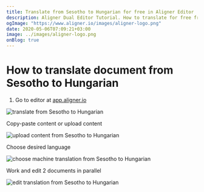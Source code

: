 ```yaml
---
title: Translate from Sesotho to Hungarian for free in Aligner Editor
description: Aligner Dual Editor Tutorial. How to translate for free from Sesotho to Hungarian. Aligner is multilingual document management platform. 
ogImage: "https://www.aligner.io/images/aligner-logo.png"
date: 2020-05-06T07:09:21+03:00
image: ../images/aligner-logo.png
onBlog: true
---
```


# How to translate document from Sesotho to Hungarian

1. Go to editor at [app.aligner.io](https://app.aligner.io "Aligner App web page")

![translate from Sesotho to Hungarian](../aligner-blank-editor.png "translate from Sesotho to Hungarian")

Copy-paste content or upload content

![upload content from Sesotho to Hungarian](../aligner-uploaded-document.png "upload content from Sesotho to Hungarian")

Choose desired language

![choose machine translation from Sesotho to Hungarian](../aligner-language-dropdown.png "choose machine translation from Sesotho to Hungarian")

Work and edit 2 documents in parallel

![edit translation from Sesotho to Hungarian](../aligner-double-sitded-editor.png "edit translation from Sesotho to Hungarian")


